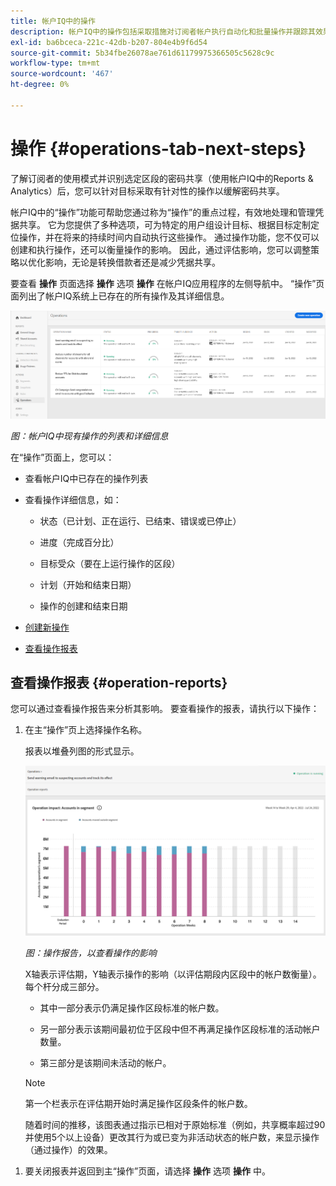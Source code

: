 ```yaml
---
title: 帐户IQ中的操作
description: 帐户IQ中的操作包括采取措施对订阅者帐户执行自动化和批量操作并跟踪其效果。
exl-id: ba6bceca-221c-42db-b207-804e4b9f6d54
source-git-commit: 5b34fbe26078ae761d61179975366505c5628c9c
workflow-type: tm+mt
source-wordcount: '467'
ht-degree: 0%

---
```


# 操作 {#operations-tab-next-steps}

了解订阅者的使用模式并识别选定区段的密码共享（使用帐户IQ中的Reports &amp; Analytics）后，您可以针对目标采取有针对性的操作以缓解密码共享。

帐户IQ中的“操作”功能可帮助您通过称为“操作”的重点过程，有效地处理和管理凭据共享。 它为您提供了多种选项，可为特定的用户组设计目标、根据目标定制定位操作，并在将来的持续时间内自动执行这些操作。 通过操作功能，您不仅可以创建和执行操作，还可以衡量操作的影响。 因此，通过评估影响，您可以调整策略以优化影响，无论是转换借款者还是减少凭据共享。

要查看 **操作** 页面选择 **操作** 选项 **操作** 在帐户IQ应用程序的左侧导航中。 “操作”页面列出了帐户IQ系统上已存在的所有操作及其详细信息。

![](assets/operations-page.png)

*图：帐户IQ中现有操作的列表和详细信息*

在“操作”页面上，您可以：

* 查看帐户IQ中已存在的操作列表

* 查看操作详细信息，如：

   * 状态（已计划、正在运行、已结束、错误或已停止）

   * 进度（完成百分比）

   * 目标受众（要在上运行操作的区段）

   * 计划（开始和结束日期）

   * 操作的创建和结束日期

* [创建新操作](/help/AccountIQ/operation-affecting-user-segment.md)

* [查看操作报表](#operation-reports)

<!--* Search from the list of operations using Search field

* Stop an operation.

* Create a duplicate operation.

* [Configure columns of Operations details page](#configure-columns)-->

## 查看操作报表 {#operation-reports}

您可以通过查看操作报告来分析其影响。 要查看操作的报表，请执行以下操作：

1. 在主“操作”页上选择操作名称。

   报表以堆叠列图的形式显示。

   ![](assets/operation-impact-report.png)

   *图：操作报告，以查看操作的影响*

   X轴表示评估期，Y轴表示操作的影响（以评估期段内区段中的帐户数衡量）。 每个杆分成三部分。

   * 其中一部分表示仍满足操作区段标准的帐户数。

   * 另一部分表示该期间最初位于区段中但不再满足操作区段标准的活动帐户数量。

   * 第三部分是该期间未活动的帐户。
   >[!NOTE]
   >
   >第一个栏表示在评估期开始时满足操作区段条件的帐户数。

   随着时间的推移，该图表通过指示已相对于原始标准（例如，共享概率超过90并使用5个以上设备）更改其行为或已变为非活动状态的帐户数，来显示操作（通过操作）的效果。

<!--For example, in the above image the variable on the y-axis is number of accounts. Looking at the graph you can compare the number of accounts that are in the operations' segment versus the number of accounts that are outside the operations segment at a particular time (such as week 2nd of the operations evaluation period). Therefore, you can analyze how over the evaluation period do number of accounts vary within the operation segment and outside the segment.

So, if your operation was to send out warning emails to suspecting accounts, and accounts in operations segment were those with sharing probability more than 90 and using more than 5 devices to stream content, then in the beginning of the evaluation period accounts in segment are more than 17 thousand. This number changes over the evaluation period as shown in the graph, thereby indicating the impact of operation. Based on the evaluation, you can take remedial measures on suspecting accounts, or continue with the operation, or adjust your strategy for better outcomes to curb credential sharing.-->

1. 要关闭报表并返回到主“操作”页面，请选择 **操作** 选项 **操作** 中。

<!--

![](assets/operations-details.png)

*Figure: Operation details*
## Configure columns {#configure-columns}

You can select the icon to **Configure columns** on the top of the operations table.

![](assets/config-columns.png)

*Figure: Configure columns of Operations details page*-->